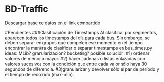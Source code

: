 # BD-Traffic
Descargar base de datos en el link compartido

#Pendientes
###Clasificación de Timestamps
Al clasificar por segmentos, aparecen todos los timestamps del día para cada bus. Sin embargo, se deben separar en grupos que competen ese momento en el tiempo.
encontrar la manera de clasificar o separar timestamps en bus_times.py
ideas: MLib? granularizacion? bucketing?
posible solución: 
  #1) ordenar valores de menor a mayor. 
  #2) hacer cadenas o listas enlazadas con valores sucesivos con la condición que entre cada valor sólo haya 30 segundos de diferencia.
  #3)granularizar y devolver sólo el par de período y el tiempo de recorrido (max-min).
